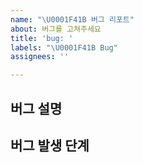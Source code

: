 ```yaml
---
name: "\U0001F41B 버그 리포트"
about: 버그를 고쳐주세요
title: 'bug: '
labels: "\U0001F41B Bug"
assignees: ''

---
```


## 버그 설명
<!-- 발생되는 문제에 대해 간단하게 설명해 주세요 -->

## 버그 발생 단계
<!-- 
동작을 재현하는 단계:

1. ‘...‘로 이동합니다.
2. ‘....‘을 클릭합니다.
3. ‘....’까지 아래로 스크롤합니다.
4. 오류 보기 
-->
